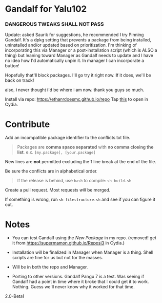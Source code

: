# Gandalf for Yalu102
### DANGEROUS TWEAKS SHALL NOT PASS

Update: asked Saurik for suggestions, he recommended I try Pinning Gandalf. It's a dpkg setting that prevents a package from being installed, uninstalled and/or updated based on prioritization. I'm thinking of incorporating this via Manager or a post-installation script (which is ALSO a thing) but leaning toward Manager as Gandalf needs to update and I have no idea how I'd automatically unpin it. In manager I can incorporate a button!


Hopefully that'll block packages. I'll go try it right now. If it does, we'll be back on track!

also, i never thought i'd be where i am now. thank you guys so much. 



Install via repo: https://ethanrdoesmc.github.io/repo
Tap [this][1] to open in Cydia.

# Contribute
Add an incompatible package identifier to the conflicts.txt file.
> Packages are **comma space separated** with **no comma closing the list**.
e.x. `[my.package], [your.package]`

New lines are **not** permitted excluding the 1 line break at the end of the file.

Be sure the conflicts are in alphabetical order.

> If the release is behind, use `bash` to compile:
`sh build.sh`

Create a pull request. Most requests *will* be merged.

If something is wrong, run `sh filestructure.sh` and see if you can figure it out.

# Notes
- You can test Gandalf using the *New Package* in my repo. (removed! get it from https://supermamon.github.io/Reposi3 in Cydia.)

- Installation will be finalized in Manager when Manager is a thing. Shell scripts are fine for us but not for the masses. 

- Will be in both the repo and Manager. 

- Porting to other versions. Gandalf Pangu 7 is a test. Was seeing if Gandalf had a point in time where it broke that I could get it to work. Nothing. Guess we'll never know why it worked for that time. 

2.0-Beta1

[1]: http://tinyurl.com/gandalfios
